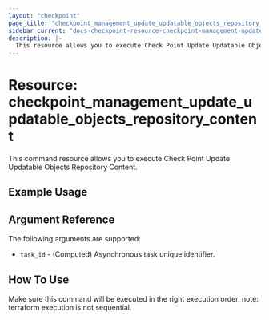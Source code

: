 ```yaml
---
layout: "checkpoint"
page_title: "checkpoint_management_update_updatable_objects_repository_content"
sidebar_current: "docs-checkpoint-resource-checkpoint-management-update-updatable-objects-repository-content"
description: |-
  This resource allows you to execute Check Point Update Updatable Objects Repository Content.
---
```


# Resource: checkpoint_management_update_updatable_objects_repository_content

This command resource allows you to execute Check Point Update Updatable Objects Repository Content.

## Example Usage


## Argument Reference

The following arguments are supported:
* `task_id` - (Computed) Asynchronous task unique identifier. 


## How To Use
Make sure this command will be executed in the right execution order. 
note: terraform execution is not sequential.  

